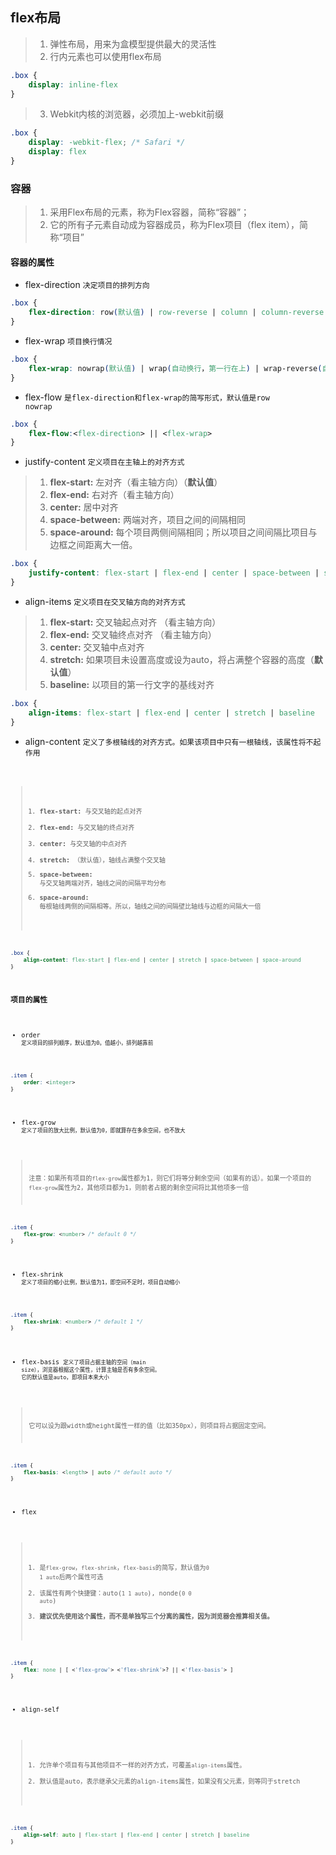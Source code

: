 ## flex布局
>1. 弹性布局，用来为盒模型提供最大的灵活性
>2. 行内元素也可以使用flex布局
````css
.box {
    display: inline-flex
}
````
>3. Webkit内核的浏览器，必须加上-webkit前缀
````css
.box {
    display: -webkit-flex; /* Safari */
    display: flex
}
````
### 容器
>1. 采用Flex布局的元素，称为Flex容器，简称“容器”；
>2. 它的所有子元素自动成为容器成员，称为Flex项目（flex item），简称“项目”
#### 容器的属性
* flex-direction
<code>决定项目的排列方向</code>
````css
.box {
    flex-direction: row(默认值) | row-reverse | column | column-reverse
}
````
* flex-wrap
<code>项目换行情况</code>
````css
.box {
    flex-wrap: nowrap(默认值) | wrap(自动换行，第一行在上) | wrap-reverse(自动换行，第一行在下)
}
````
* flex-flow
<code>是flex-direction和flex-wrap的简写形式，默认值是row nowrap</code>
````css
.box {
    flex-flow:<flex-direction> || <flex-wrap>
}
````
* justify-content
<code>定义项目在主轴上的对齐方式</code>
>1. **flex-start:** 左对齐（看主轴方向）（**默认值**）
>2. **flex-end:** 右对齐（看主轴方向）
>3. **center:** 居中对齐
>4. **space-between:** 两端对齐，项目之间的间隔相同
>5. **space-around:** 每个项目两侧间隔相同；所以项目之间间隔比项目与边框之间距离大一倍。
````css
.box {
    justify-content: flex-start | flex-end | center | space-between | space-around
}
````
* align-items 
<code>定义项目在交叉轴方向的对齐方式</code>
>1. **flex-start:** 交叉轴起点对齐 （看主轴方向）
>2. **flex-end:** 交叉轴终点对齐 （看主轴方向）
>3. **center:** 交叉轴中点对齐
>4. **stretch:** 如果项目未设置高度或设为auto，将占满整个容器的高度（**默认值**）
>5. **baseline:** 以项目的第一行文字的基线对齐
````css
.box {
    align-items: flex-start | flex-end | center | stretch | baseline
}
````
* align-content
<code>定义了多根轴线的对齐方式。如果该项目中只有一根轴线，该属性将不起作用<code>
>1. **flex-start:** 与交叉轴的起点对齐
>2. **flex-end:** 与交叉轴的终点对齐
>3. **center:** 与交叉轴的中点对齐
>4. **stretch:** （默认值），轴线占满整个交叉轴
>5. **space-between:** 与交叉轴两端对齐，轴线之间的间隔平均分布
>6. **space-around:**  每根轴线两侧的间隔相等。所以，轴线之间的间隔壁比轴线与边框的间隔大一倍
````css
.box {
    align-content: flex-start | flex-end | center | stretch | space-between | space-around
}
````
### 项目的属性
* order
<code>定义项目的排列顺序，默认值为0。值越小，排列越靠前</code>
````css
.item {
    order: <integer>
}
````
* flex-grow
<code>定义了项目的放大比例，默认值为0，即就算存在多余空间，也不放大</code>
>注意：如果所有项目的<code>flex-grow</code>属性都为1，则它们将等分剩余空间（如果有的话）。如果一个项目的<code>flex-grow</code>属性为2，其他项目都为1，则前者占据的剩余空间将比其他项多一倍
````css
.item {
    flex-grow: <number> /* default 0 */
}
````
* flex-shrink
<code>定义了项目的缩小比例，默认值为1，即空间不足时，项目自动缩小</code>
````css
.item {
    flex-shrink: <number> /* default 1 */
}
````
* flex-basis
<code>定义了项目占据主轴的空间（main size），浏览器根据这个属性，计算主轴是否有多余空间。</code>
<code>它的默认值是auto，即项目本来大小</code>
> 它可以设为跟width或height属性一样的值（比如350px），则项目将占据固定空间。
````css
.item {
    flex-basis: <length> | auto /* default auto */
}
````
* flex
>1. 是<code>flex-grow</code>，<code>flex-shrink</code>，<code>flex-basis</code>的简写，默认值为<code>0 1 auto</code>后两个属性可选
>2. 该属性有两个快捷键：auto(<code>1 1 auto</code>), nonde(<code>0 0  auto</code>)
>3. **建议优先使用这个属性，而不是单独写三个分离的属性，因为浏览器会推算相关值。**
````css
.item {
    flex: none | [ <'flex-grow'> <'flex-shrink'>? || <'flex-basis'> ]
}
````
* align-self
>1. 允许单个项目有与其他项目不一样的对齐方式，可覆盖<code>align-items</code>属性。
>2. 默认值是auto，表示继承父元素的align-items属性，如果没有父元素，则等同于stretch
````css
.item {
    align-self: auto | flex-start | flex-end | center | stretch | baseline
}
````
